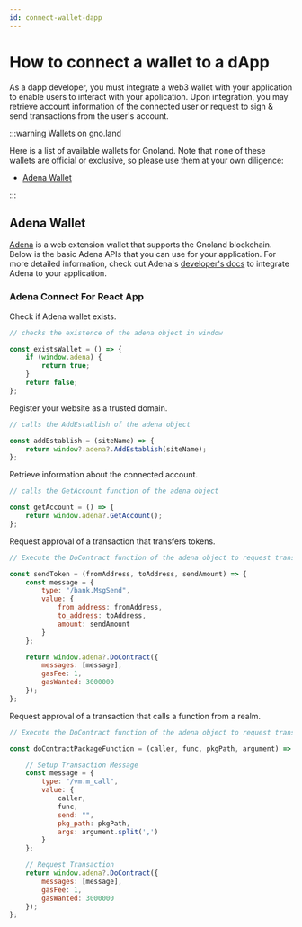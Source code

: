 ```yaml
---
id: connect-wallet-dapp
---
```


# How to connect a wallet to a dApp

As a dapp developer, you must integrate a web3 wallet with your application to enable users to interact with your
application. Upon integration, you may retrieve account information of the connected user or request to sign & send
transactions from the user's account.

:::warning Wallets on gno.land

Here is a list of available wallets for Gnoland.
Note that none of these wallets are official or exclusive, so please
use them at your own diligence:

- [Adena Wallet](https://adena.app/)

:::

## Adena Wallet

[Adena](https://adena.app/) is a web extension wallet that supports the Gnoland blockchain. Below is the basic Adena
APIs that you can use for your application. For more detailed information, check out
Adena's [developer's docs](https://docs.adena.app/) to integrate Adena to your application.

### Adena Connect For React App

Check if Adena wallet exists.

```javascript
// checks the existence of the adena object in window

const existsWallet = () => {
    if (window.adena) {
        return true;
    }
    return false;
};

```

Register your website as a trusted domain.

```javascript
// calls the AddEstablish of the adena object

const addEstablish = (siteName) => {
    return window?.adena?.AddEstablish(siteName);
};

```

Retrieve information about the connected account.

```javascript
// calls the GetAccount function of the adena object

const getAccount = () => {
    return window.adena?.GetAccount();
};

```

Request approval of a transaction that transfers tokens.

```javascript
// Execute the DoContract function of the adena object to request transaction.

const sendToken = (fromAddress, toAddress, sendAmount) => {
    const message = {
        type: "/bank.MsgSend",
        value: {
            from_address: fromAddress,
            to_address: toAddress,
            amount: sendAmount
        }
    };

    return window.adena?.DoContract({
        messages: [message],
        gasFee: 1,
        gasWanted: 3000000
    });
};

```

Request approval of a transaction that calls a function from a realm.

```javascript
// Execute the DoContract function of the adena object to request transaction.

const doContractPackageFunction = (caller, func, pkgPath, argument) => {

    // Setup Transaction Message
    const message = {
        type: "/vm.m_call",
        value: {
            caller,
            func,
            send: "",
            pkg_path: pkgPath,
            args: argument.split(',')
        }
    };

    // Request Transaction
    return window.adena?.DoContract({
        messages: [message],
        gasFee: 1,
        gasWanted: 3000000
    });
};
```
